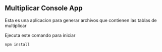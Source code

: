 

## Multiplicar Console App

Esta es una aplicacion para generar archivos que contienen las tablas de multiplicar 


Ejecuta este comando para iniciar

````
npm install
````